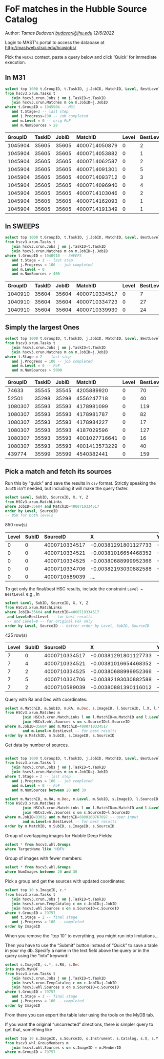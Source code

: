 # FoF matches in the Hubble Source Catalog

Author: *Tamas Budavari budavari@jhu.edu 12/6/2022*

Login to MAST's portal to access the database at <http://mastweb.stsci.edu/hcasjobs/>

Pick the `HSCv3` context, paste a query below and click 'Quick' for immediate execution.

## In M31

```SQL
select top 1000 t.GroupID, t.TaskID, j.JobID, MatchID, Level, BestLevel, NumSources
from hscv3.xrun.Tasks t 
   join hscv3.xrun.Jobs j on j.TaskID=t.TaskID
   join hscv3.xrun.Matches m on m.JobID=j.JobID
where t.GroupID = 1045904 -- M31 
   and t.Stage=2 -- last step
   and j.Progress=100 -- job completed
   and m.Level = 0 -- orig FoF
   and m.NumSources > 28
```

| GroupID | TaskID | JobID | MatchID       | Level | BestLevel | NumSources |
| :------ | :----- | :---- | :------------ | :---- | :-------- | :--------- |
| 1045904 | 35605  | 35605 | 4000714050879 | 0     | 2         | 29         |
| 1045904 | 35605  | 35605 | 4000714053882 | 0     | 1         | 29         |
| 1045904 | 35605  | 35605 | 4000714062587 | 0     | 2         | 29         |
| 1045904 | 35605  | 35605 | 4000714091301 | 0     | 5         | 34         |
| 1045904 | 35605  | 35605 | 4000714093712 | 0     | 3         | 29         |
| 1045904 | 35605  | 35605 | 4000714096940 | 0     | 4         | 30         |
| 1045904 | 35605  | 35605 | 4000714103046 | 0     | 2         | 29         |
| 1045904 | 35605  | 35605 | 4000714162093 | 0     | 1         | 29         |
| 1045904 | 35605  | 35605 | 4000714191349 | 0     | 1         | 29         |

## In SWEEPS

```SQL
select top 1000 t.GroupID, t.TaskID, j.JobID, MatchID, Level, BestLevel, NumSources
from hscv3.xrun.Tasks t 
   join hscv3.xrun.Jobs j on j.TaskID=t.TaskID
   join hscv3.xrun.Matches m on m.JobID=j.JobID
where t.GroupID = 1040910 -- SWEEPS
   and t.Stage = 2 -- last step
   and j.Progress = 100 -- job completed
   and m.Level = 0 
   and m.NumSources > 400
```

| GroupID | TaskID | JobID | MatchID       | Level | BestLevel | NumSources |
| :------ | :----- | :---- | :------------ | :---- | :-------- | :--------- |
| 1040910 | 35604  | 35604 | 4000710334517 | 0     | 7         | 425        |
| 1040910 | 35604  | 35604 | 4000710334723 | 0     | 27        | 458        |
| 1040910 | 35604  | 35604 | 4000710339930 | 0     | 24        | 424        |

## Simply the largest Ones

```SQL
select top 1000 t.GroupID, t.TaskID, j.JobID, MatchID, Level, BestLevel, NumSources
from hscv3.xrun.Tasks t 
   join hscv3.xrun.Jobs j on j.TaskID=t.TaskID
   join hscv3.xrun.Matches m on m.JobID=j.JobID
where t.Stage = 2 -- last step
   and j.Progress = 100 -- job completed
   and m.Level = 0 -- FoF
   and m.NumSources > 5000
```

| GroupID | TaskID | JobID | MatchID       | Level | BestLevel | NumSources |
| :------ | :----- | :---- | :------------ | :---- | :-------- | :--------- |
| 74633   | 35545  | 35545 | 4205889920    | 0     | 70        | 6526       |
| 52501   | 35298  | 35298 | 4556247718    | 0     | 40        | 5739       |
| 1080307 | 35593  | 35593 | 4178981099    | 0     | 119       | 24576      |
| 1080307 | 35593  | 35593 | 4178981787    | 0     | 82        | 6002       |
| 1080307 | 35593  | 35593 | 4178984227    | 0     | 17        | 7046       |
| 1080307 | 35593  | 35593 | 4187029596    | 0     | 127       | 5313       |
| 1080307 | 35593  | 35593 | 4001027716641 | 0     | 16        | 14479      |
| 1080307 | 35593  | 35593 | 4001413573229 | 0     | 40        | 15780      |
| 439774  | 35599  | 35599 | 4540382441    | 0     | 159       | 5136       |

## Pick a match and fetch its sources

Run this by "quick" and save the results in `csv` format. Strictly speaking the `JobID` isn't needed, but including it will make the query faster.

```SQL
select Level, SubID, SourceID, X, Y, Z
from HSCv3.xrun.MatchLinks
where JobID=35604 and MatchID=4000710334517
order by Level, SourceID
-- 850 for both levels
```

850 row(s)

| Level | SubID | SourceID      | X                    | Y                  | Z                  |
| :---- | :---- | :------------ | :------------------- | :----------------- | :----------------- |
| 0     | 0     | 4000710334517 | -0.00381291801127733 | -0.873027769556957 | -0.487655590800151 |
| 0     | 0     | 4000710334521 | -0.00381016654468352 | -0.873027869172163 | -0.487655433969123 |
| 0     | 0     | 4000710334525 | -0.00380688999952366 | -0.873028113194516 | -0.487655022695916 |
| 0     | 0     | 4000710334706 | -0.00382193030882588 | -0.873027610348576 | -0.487655805274346 |
| 0     | 0     | 4000710589039 | ....                 |                    |                    |

To get only the final/best HSC results, include the constraint `Level = BestLevel` e.g., in

```SQL
select Level, SubID, SourceID, X, Y, Z
from HSCv3.xrun.MatchLinks
where JobID=35604 and MatchID=4000710334517
 and Level=BestLevel -- for best results 
 -- and Level=0 -- for original FoF only
order by Level, SourceID -- better order by Level, SubID, SourceID
```

425 row(s)

| Level | SubID | SourceID      | X                    | Y                  | Z                  |
| :---- | :---- | :------------ | :------------------- | :----------------- | :----------------- |
| 7     | 0     | 4000710334517 | -0.00381291801127733 | -0.873027769556957 | -0.487655590800151 |
| 7     | 4     | 4000710334521 | -0.00381016654468352 | -0.873027869172163 | -0.487655433969123 |
| 7     | 2     | 4000710334525 | -0.00380688999952366 | -0.873028113194516 | -0.487655022695916 |
| 7     | 5     | 4000710334706 | -0.00382193030882588 | -0.873027610348576 | -0.487655805274346 |
| 7     | 2     | 4000710589039 | -0.00380881390116012 | -0.873027973773998 | -0.487655257271705 |

Query with Ra and Dec with coordinates:

```SQL
select m.MatchID, m.SubID, m.RA, m.Dec, s.ImageID, l.SourceID, l.X, l.Y, l.Z, s.sigma
from HSCv3.xrun.Matches m
        join HSCv3.xrun.MatchLinks l on l.MatchID=m.MatchID and l.Level=m.Level and l.JobID=m.JobID and l.SubID=m.SubID
        join HSCv3.whl.Sources s on s.SourceID=l.SourceID
where m.JobID=35604 and m.MatchID=4000710334517
        and m.Level=m.BestLevel -- for best results
order by m.MatchID, m.SubID, s.ImageID, s.SourceID
```

Get data by number of sources.
``` SQL
 
select top 1000 t.GroupID, t.TaskID, j.JobID, MatchID, Level, BestLevel, NumSources
from hscv3.xrun.Tasks t
   join hscv3.xrun.Jobs j on j.TaskID=t.TaskID
   join hscv3.xrun.Matches m on m.JobID=j.JobID
where t.Stage = 2 -- last step
   and j.Progress = 100 -- job completed
   and m.Level = 0 -- FoF
   and m.NumSources between 20 and 30
```

``` SQL
select m.MatchID, m.RA, m.Dec, m.Level, m.SubID, s.ImageID, l.SourceID, l.X, l.Y, l.Z, s.Sigma
from HSCv3.xrun.Matches m
        join HSCv3.xrun.MatchLinks l on l.MatchID=m.MatchID and l.Level=m.Level and l.JobID=m.JobID and l.SubID=m.SubID
        join HSCv3.whl.Sources s on s.SourceID=l.SourceID
where m.JobID=33032 and m.MatchID=6000160767697 -- user input
        and m.Level=m.BestLevel -- for best results
order by m.MatchID, m.SubID, s.ImageID, s.SourceID
```

Group of overlapping images for Hubble Deep Fields:

``` SQL
select * from hscv3.whl.Groups
where TargetName like 'HDF%'
```

Group of images with fewer members:

``` sql
select * from hscv3.whl.Groups
where NumImages between 20 and 30
```

Pick a group and get the sources with updated coordinates:

```sql
select top 10 s.ImageID, c.*
from hscv3.xrun.Tasks t
   join hscv3.xrun.Jobs j on j.TaskID=t.TaskID
   join hscv3.xrun.TempCatalog c on c.JobID=j.JobID
   join hscv3.whl.Sources s on s.SourceID=c.SourceID
where t.GroupID = 79757
   and t.Stage = 2 -- final stage
   and j.Progress = 100 -- completed
order by ImageID
```

When you remove the “top 10” to everything, you might run into limitations...

Then you have to use the “Submit” button instead of “Quick” to save a table in your my db. Specify a name in the text field above the query or in the query using the “into” keyword:

```sql
select s.ImageID, c.*, s.RA, s.Dec
into mydb.MyHDF
from hscv3.xrun.Tasks t
   join hscv3.xrun.Jobs j on j.TaskID=t.TaskID
   join hscv3.xrun.TempCatalog c on c.JobID=j.JobID
   join hscv3.whl.Sources s on s.SourceID=c.SourceID
where t.GroupID = 79757
   and t.Stage = 2 -- final stage
   and j.Progress = 100 -- completed
order by ImageID
```

From there you can export the table later using the tools on the MyDB tab.

If you want the original “uncorrected” directions, there is simpler query to get that, something like

```sql
select top 10 s.ImageID, s.SourceID, s.Instrument, s.Catalog, s.X, s.Y, s.Z, s.Sigma, s.Counts
from hscv3.whl.GroupMembers m
   join hscv3.whl.Sources s on s.ImageID = m.MemberID
where m.GroupID = 79757
```